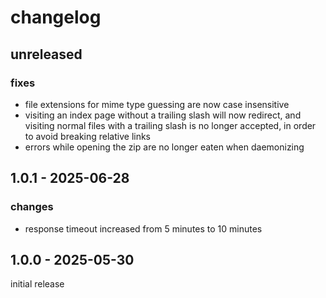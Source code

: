 # changelog

## unreleased

### fixes
- file extensions for mime type guessing are now case insensitive
- visiting an index page without a trailing slash will now redirect,
  and visiting normal files with a trailing slash is no longer
  accepted, in order to avoid breaking relative links
- errors while opening the zip are no longer eaten when daemonizing

## 1.0.1 - 2025-06-28

### changes
- response timeout increased from 5 minutes to 10 minutes

## 1.0.0 - 2025-05-30
initial release
